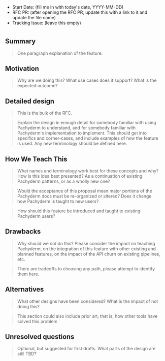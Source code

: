 - Start Date: (fill me in with today's date, YYYY-MM-DD)
- RFC PR: (after opening the RFC PR, update this with a link to it and update the file name)
- Tracking Issue: (leave this empty)

# <RFC title>

## Summary

> One paragraph explanation of the feature.

## Motivation

> Why are we doing this? What use cases does it support? What is the expected
outcome?

## Detailed design

> This is the bulk of the RFC.

> Explain the design in enough detail for somebody familiar with using
Pachyderm to understand, and for somebody familiar with Pachyderm's
implementation to implement. This should get into specifics and corner-cases,
and include examples of how the feature is used. Any new terminology should be
defined here.

## How We Teach This

> What names and terminology work best for these concepts and why? How is this
idea best presented? As a continuation of existing Pachyderm patterns, or as a
wholly new one?

> Would the acceptance of this proposal mean major portions of the Pachyderm
docs must be re-organized or altered? Does it change how Pachyderm is taught
to new users?

> How should this feature be introduced and taught to existing Pachyderm
users?

## Drawbacks

> Why should we *not* do this? Please consider the impact on teaching Pachyderm,
on the integration of this feature with other existing and planned features,
on the impact of the API churn on existing pipelines, etc.

> There are tradeoffs to choosing any path, please attempt to identify them here.

## Alternatives

> What other designs have been considered? What is the impact of not doing this?​

> This section could also include prior art, that is, how other tools have solved this problem.

## Unresolved questions

> Optional, but suggested for first drafts. What parts of the design are still
TBD?
